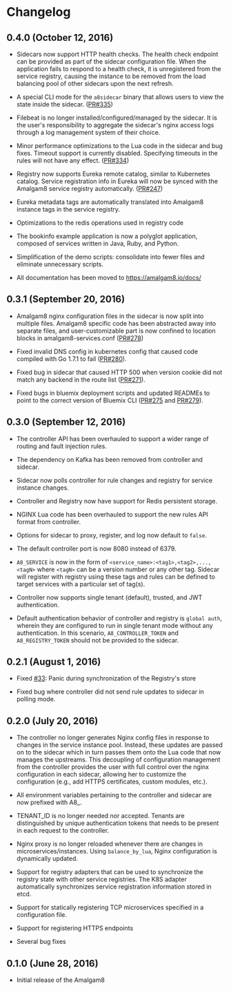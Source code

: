 # Changelog

## 0.4.0 (October 12, 2016)

- Sidecars now support HTTP health checks. The health check endpoint can be
  provided as part of the sidecar configuration file. When the application
  fails to respond to a health check, it is unregistered from the service
  registry, causing the instance to be removed from the load balancing pool
  of other sidecars upon the next refresh.

- A special CLI mode for the `a8sidecar` binary that allows users to view
  the state inside the sidecar. ([PR#335](https://github.com/amalgam8/amalgam8/pull/335))

- Filebeat is no longer installed/configured/managed by the sidecar. It is
  the user's responsibility to aggregate the sidecar's nginx access logs
  through a log management system of their choice.

- Minor performance optimizations to the Lua code in the sidecar and bug
  fixes. Timeout support is currently disabled. Specifying timeouts in the
  rules will not have any effect. ([PR#334](https://github.com/amalgam8/amalgam8/pull/334))

- Registry now supports Eureka remote catalog, similar to Kubernetes
  catalog. Service registration info in Eureka will now be synced with the
  Amalgam8 service registry automatically. ([PR#247](https://github.com/amalgam8/amalgam8/pull/247))

- Eureka metadata tags are automatically translated into Amalgam8
  instance tags in the service registry.

- Optimizations to the redis operations used in registry code

- The bookinfo example application is now a polyglot application, composed
  of services written in Java, Ruby, and Python.

- Simplification of the demo scripts: consolidate into fewer files and eliminate
  unnecessary scripts.

- All documentation has been moved to https://amalgam8.io/docs/

## 0.3.1 (September 20, 2016)

- Amalgam8 nginx configuration files in the sidecar is now split into
multiple files. Amalgam8 specific code has been abstracted away into
separate files, and user-customizable part is now confined to location
blocks in amalgam8-services.conf ([PR#278](https://github.com/amalgam8/amalgam8/pull/278))

- Fixed invalid DNS config in kubernetes config that caused code compiled
with Go 1.7.1 to fail ([PR#280](https://github.com/amalgam8/amalgam8/pull/280)).

- Fixed bug in sidecar that caused HTTP 500 when version cookie did not
match any backend in the route list ([PR#271](https://github.com/amalgam8/amalgam8/pull/271)).

- Fixed bugs in bluemix deployment scripts and updated READMEs to point to
the correct version of Bluemix CLI
([PR#275](https://github.com/amalgam8/amalgam8/pull/275) and
[PR#279](https://github.com/amalgam8/amalgam8/pull/279)).

## 0.3.0 (September 12, 2016)

- The controller API has been overhauled to support a wider range of routing and fault injection rules.

- The dependency on Kafka has been removed from controller and sidecar.

- Sidecar now polls controller for rule changes and registry for service instance changes.

- Controller and Registry now have support for Redis persistent storage.

- NGINX Lua code has been overhauled to support the new rules API format from controller.

- Options for sidecar to proxy, register, and log now default to `false`.

- The default controller port is now 8080 instead of 6379.

- `A8_SERVICE` is now in the form of `<service_name>:<tag1>,<tag2>,...,<tagN>` 
where `<tagN>` can be a version number or any other tag.  Sidecar will register
with registry using these tags and rules can be defined to target services 
with a particular set of tag(s).

- Controller now supports single tenant (default), trusted, and JWT authentication.

- Default authentication behavior of controller and registry is `global auth`,
wherein they are configured to run in single tenant mode without any authentication.
In this scenario, `A8_CONTROLLER_TOKEN` and `A8_REGISTRY_TOKEN` should not be 
provided to the sidecar.

## 0.2.1 (August 1, 2016)

- Fixed [#33](https://github.com/amalgam8/amalgam8/issues/162): Panic during synchronization of the Registry's store 

- Fixed bug where controller did not send rule updates to sidecar in
  polling mode.

## 0.2.0 (July 20, 2016)

- The controller no longer generates Nginx config files in response to
  changes in the service instance pool. Instead, these 
  updates are passed on to the sidecar which in turn passes them onto the
  Lua code that now manages the upstreams.  This decoupling of
  configuration management from the controller provides the user with full
  control over the nginx configuration in each sidecar, allowing her to
  customize the configuration (e.g., add HTTPS certificates, custom
  modules, etc.).

- All environment variables pertaining to the controller and sidecar are now prefixed
  with A8_.

- TENANT_ID is no longer needed nor accepted. Tenants are distinguished by
  unique authentication tokens that needs to be present in each request to
  the controller.

- Nginx proxy is no longer reloaded whenever there are changes in
  microservices/instances. Using `balance_by_lua`, Nginx configuration is
  dynamically updated.

- Support for registry adapters that can be used to synchronize the
  registry state with other service registries. The K8S adapter
  automatically synchronizes service registration information stored in
  etcd.

- Support for statically registering TCP microservices specified in a
  configuration file.

- Support for registering HTTPS endpoints

- Several bug fixes


## 0.1.0 (June 28, 2016)
- Initial release of the Amalgam8
